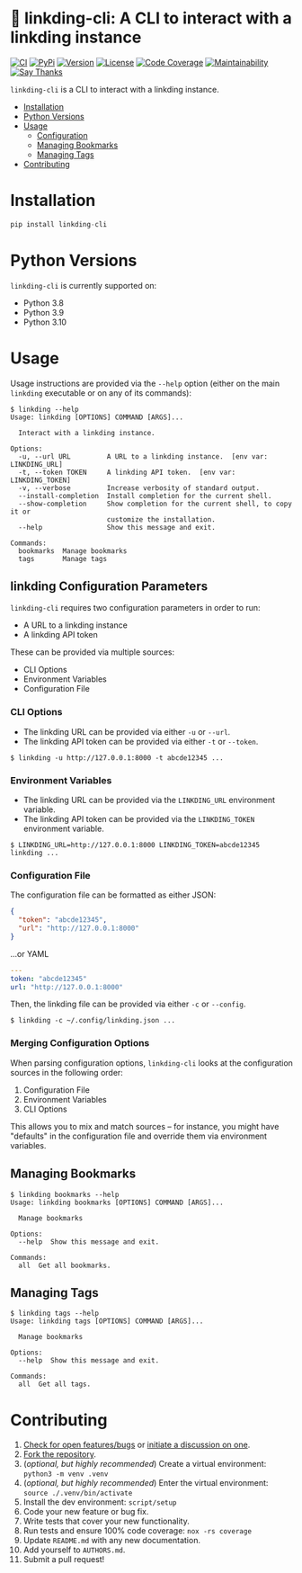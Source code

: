# 🔖 linkding-cli: A CLI to interact with a linkding instance

[![CI](https://github.com/bachya/linkding-cli/workflows/CI/badge.svg)](https://github.com/bachya/linkding-cli/actions)
[![PyPi](https://img.shields.io/pypi/v/linkding-cli.svg)](https://pypi.python.org/pypi/linkding-cli)
[![Version](https://img.shields.io/pypi/pyversions/linkding-cli.svg)](https://pypi.python.org/pypi/linkding-cli)
[![License](https://img.shields.io/pypi/l/linkding-cli.svg)](https://github.com/bachya/linkding-cli/blob/master/LICENSE)
[![Code Coverage](https://codecov.io/gh/bachya/linkding-cli/branch/master/graph/badge.svg)](https://codecov.io/gh/bachya/linkding-cli)
[![Maintainability](https://api.codeclimate.com/v1/badges/f01be3cd230902508636/maintainability)](https://codeclimate.com/github/bachya/linkding-cli/maintainability)
[![Say Thanks](https://img.shields.io/badge/SayThanks-!-1EAEDB.svg)](https://saythanks.io/to/bachya)

`linkding-cli` is a CLI to interact with a linkding instance.

- [Installation](#installation)
- [Python Versions](#python-versions)
- [Usage](#usage)
  * [Configuration](#configuration)
  * [Managing Bookmarks](#managing-bookmarks)
  * [Managing Tags](#managing-tags)
- [Contributing](#contributing)

# Installation

```python
pip install linkding-cli
```

# Python Versions

`linkding-cli` is currently supported on:

* Python 3.8
* Python 3.9
* Python 3.10

# Usage

Usage instructions are provided via the `--help` option (either on the main `linkding`
executable or on any of its commands):

```
$ linkding --help
Usage: linkding [OPTIONS] COMMAND [ARGS]...

  Interact with a linkding instance.

Options:
  -u, --url URL         A URL to a linkding instance.  [env var: LINKDING_URL]
  -t, --token TOKEN     A linkding API token.  [env var: LINKDING_TOKEN]
  -v, --verbose         Increase verbosity of standard output.
  --install-completion  Install completion for the current shell.
  --show-completion     Show completion for the current shell, to copy it or
                        customize the installation.
  --help                Show this message and exit.

Commands:
  bookmarks  Manage bookmarks
  tags       Manage tags
```

## linkding Configuration Parameters

`linkding-cli` requires two configuration parameters in order to run:

* A URL to a linkding instance
* A linkding API token

These can be provided via multiple sources:

* CLI Options
* Environment Variables
* Configuration File

### CLI Options

* The linkding URL can be provided via either `-u` or `--url`.
* The linkding API token can be provided via either `-t` or `--token`.

```
$ linkding -u http://127.0.0.1:8000 -t abcde12345 ...
```

### Environment Variables

* The linkding URL can be provided via the `LINKDING_URL` environment variable.
* The linkding API token can be provided via the `LINKDING_TOKEN` environment variable.

```
$ LINKDING_URL=http://127.0.0.1:8000 LINKDING_TOKEN=abcde12345 linkding ...
```

### Configuration File

The configuration file can be formatted as either JSON:

```json
{
  "token": "abcde12345",
  "url": "http://127.0.0.1:8000"
}
```

...or YAML

```yaml
---
token: "abcde12345"
url: "http://127.0.0.1:8000"
```

Then, the linkding file can be provided via either `-c` or `--config`.

```
$ linkding -c ~/.config/linkding.json ...
```

### Merging Configuration Options

When parsing configuration options, `linkding-cli` looks at the configuration sources in
the following order:

1. Configuration File
2. Environment Variables
3. CLI Options

This allows you to mix and match sources – for instance, you might have "defaults" in
the configuration file and override them via environment variables.

## Managing Bookmarks

```
$ linkding bookmarks --help
Usage: linkding bookmarks [OPTIONS] COMMAND [ARGS]...

  Manage bookmarks

Options:
  --help  Show this message and exit.

Commands:
  all  Get all bookmarks.
```

## Managing Tags

```
$ linkding tags --help
Usage: linkding tags [OPTIONS] COMMAND [ARGS]...

  Manage bookmarks

Options:
  --help  Show this message and exit.

Commands:
  all  Get all tags.
```

# Contributing

1. [Check for open features/bugs](https://github.com/bachya/linkding-cli/issues)
  or [initiate a discussion on one](https://github.com/bachya/linkding-cli/issues/new).
2. [Fork the repository](https://github.com/bachya/linkding-cli/fork).
3. (_optional, but highly recommended_) Create a virtual environment: `python3 -m venv .venv`
4. (_optional, but highly recommended_) Enter the virtual environment: `source ./.venv/bin/activate`
5. Install the dev environment: `script/setup`
6. Code your new feature or bug fix.
7. Write tests that cover your new functionality.
8. Run tests and ensure 100% code coverage: `nox -rs coverage`
9. Update `README.md` with any new documentation.
10. Add yourself to `AUTHORS.md`.
11. Submit a pull request!
